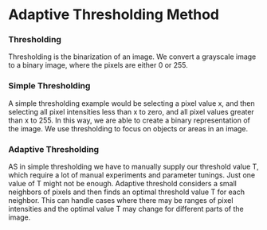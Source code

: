 # Adaptive Thresholding Method

### Thresholding
Thresholding is the binarization of an image. We convert a grayscale image to a binary image, where the pixels are either 0 or 255. 

### Simple Thresholding
A simple thresholding example would be selecting a pixel value x, and then selecting all pixel intensities less than x to zero, and all pixel values greater than x to 255. In this way, we are able to create a binary representation of the image. We use thresholding to focus on objects or areas in an image. 

### Adaptive Thresholding
AS in simple thresholding we have to manually supply our threshold value T, which require a lot of manual experiments and parameter tunings. Just one value of T might not be enough. Adaptive threshold considers a small neighbors of pixels and then finds an optimal threshold value T for each neighbor. This can handle cases where there may be ranges of pixel intensities and the optimal value T may change for different parts of the image.


